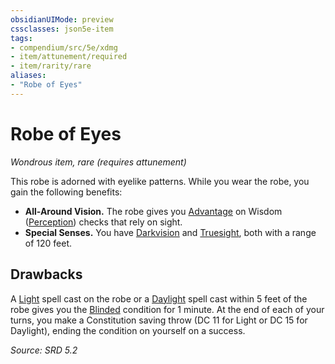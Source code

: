 ```yaml
---
obsidianUIMode: preview
cssclasses: json5e-item
tags:
- compendium/src/5e/xdmg
- item/attunement/required
- item/rarity/rare
aliases: 
- "Robe of Eyes"
---
```

# Robe of Eyes
*Wondrous item, rare (requires attunement)*  


This robe is adorned with eyelike patterns. While you wear the robe, you gain the following benefits:

- **All-Around Vision.** The robe gives you [Advantage](advantage-xphb.md) on Wisdom ([Perception](skills.md#Perception)) checks that rely on sight.  
- **Special Senses.** You have [Darkvision](senses.md#Darkvision) and [Truesight](senses.md#Truesight), both with a range of 120 feet.  

## Drawbacks

A [Light](light-xphb.md) spell cast on the robe or a [Daylight](daylight-xphb.md) spell cast within 5 feet of the robe gives you the [Blinded](conditions.md#Blinded) condition for 1 minute. At the end of each of your turns, you make a Constitution saving throw (DC 11 for Light or DC 15 for Daylight), ending the condition on yourself on a success.

*Source: SRD 5.2*